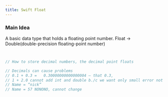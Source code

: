 ```yaml
---
title: Swift Float
---
```


### Main Idea

A basic data type that holds a floating point number. Float -> Double(double-precision floating-point number)

```swift


// How to store decimal numbers, the decimal point floats 

// Decimals can cause problems
// 0.1 + 0.3 =   0.30000000000000004 – that 0.3,
// 1 + 2.0 cannot add int and double b./c we want only small error not but one.
// Name = “nick”
// Name = 57 NONONO, cannot change 
```
